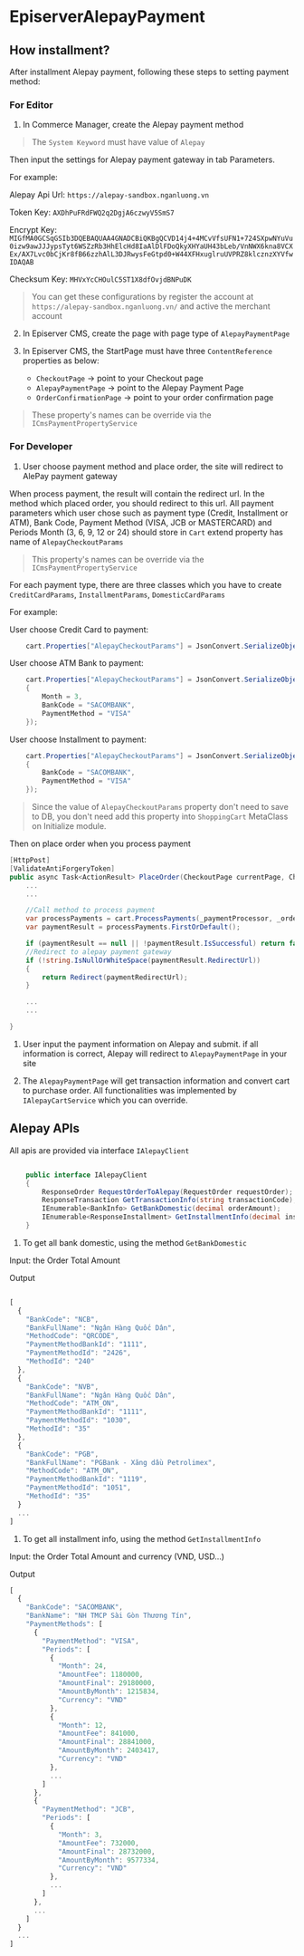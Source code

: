 # EpiserverAlepayPayment

## How installment?

After installment Alepay payment, following these steps to setting payment method:

### For Editor

1. In Commerce Manager, create the Alepay payment method

> The `System Keyword` must have value of `Alepay`

Then input the settings for Alepay payment gateway in tab Parameters.

For example:

Alepay Api Url: `https://alepay-sandbox.nganluong.vn`

Token Key: `AXDhPuFRdFWQ2q2DgjA6czwyV5SmS7`

Encrypt Key: `MIGfMA0GCSqGSIb3DQEBAQUAA4GNADCBiQKBgQCVD14j4+4MCvVfsUFN1+724SXpwNYuVu0izw9awJJJypsTyt6WSZzRb3HhElcHd8IaAlDlFDoQkyXHYaUH43bLeb/VnNWX6kna8VCXEx/AX7Lvc0bCjKr8fB66zzhAlL3DJRwysFeGtpd0+W44XFHxuglruUVPRZ8klcznzXYVfwIDAQAB`

Checksum Key: `MHVxYcCHOulC5ST1X8dfOvjdBNPuDK`

> You can get these configurations by register the account at `https://alepay-sandbox.nganluong.vn/` and active the merchant account



2. In Episerver CMS, create the page with page type of `AlepayPaymentPage`
   
3. In Episerver CMS, the StartPage must have three `ContentReference` properties as below:
   
   * `CheckoutPage` -> point to your Checkout page
   * `AlepayPaymentPage` -> point to the Alepay Payment Page
   * `OrderConfirmationPage` -> point to your order confirmation page

> These property's names can be override via the `ICmsPaymentPropertyService`

### For Developer

1. User choose payment method and place order, the site will redirect to AlePay payment gateway

When process payment, the result will contain the redirect url. In the method which placed order, you should redirect to this url. All payment parameters which user chose such as payment type (Credit, Installment or ATM), Bank Code, Payment Method (VISA, JCB or MASTERCARD) and Periods Month (3, 6, 9, 12 or 24) should store in `Cart` extend property has name of `AlepayCheckoutParams`

> This property's names can be override via the `ICmsPaymentPropertyService`

For each payment type, there are three classes which you have to create `CreditCardParams`, `InstallmentParams`, `DomesticCardParams`

For example:

User choose Credit Card to payment:

```csharp
    cart.Properties["AlepayCheckoutParams"] = JsonConvert.SerializeObject(new CreditCardParams());
```
User choose ATM Bank to payment:
```csharp
    cart.Properties["AlepayCheckoutParams"] = JsonConvert.SerializeObject(new InstallmentParams()
    {
        Month = 3,
        BankCode = "SACOMBANK",
        PaymentMethod = "VISA"
    });
```

User choose Installment to payment:
```csharp
    cart.Properties["AlepayCheckoutParams"] = JsonConvert.SerializeObject(new DomesticCardParams()
    {
        BankCode = "SACOMBANK",
        PaymentMethod = "VISA"
    });
```

> Since the value of `AlepayCheckoutParams` property don't need to save to DB, you don't need add this property into `ShoppingCart` MetaClass on Initialize module.


Then on place order when you process payment

```csharp
[HttpPost]
[ValidateAntiForgeryToken]
public async Task<ActionResult> PlaceOrder(CheckoutPage currentPage, CheckoutViewModel checkoutViewModel){
    ...
    ...

    //Call method to process payment
    var processPayments = cart.ProcessPayments(_paymentProcessor, _orderGroupCalculator);
    var paymentResult = processPayments.FirstOrDefault();

    if (paymentResult == null || !paymentResult.IsSuccessful) return false;
    //Redirect to alepay payment gateway
    if (!string.IsNullOrWhiteSpace(paymentResult.RedirectUrl))
    {
        return Redirect(paymentRedirectUrl);
    }

    ...
    ...

}

```

1. User input the payment information on Alepay and submit. if all information is correct, Alepay will redirect to `AlepayPaymentPage` in your site

2. The `AlepayPaymentPage` will get transaction information and convert cart to purchase order. All functionalities was implemented by `IAlepayCartService` which you can override.


## Alepay APIs

All apis are provided via interface `IAlepayClient`

```csharp

    public interface IAlepayClient
    {
        ResponseOrder RequestOrderToAlepay(RequestOrder requestOrder);
        ResponseTransaction GetTransactionInfo(string transactionCode);
        IEnumerable<BankInfo> GetBankDomestic(decimal orderAmount);
        IEnumerable<ResponseInstallment> GetInstallmentInfo(decimal installmentAmount, string currencyCode);
    }

```

1. To get all bank domestic, using the method `GetBankDomestic`

Input: the Order Total Amount

Output

```javascript

[
  {
    "BankCode": "NCB",
    "BankFullName": "Ngân Hàng Quốc Dân",
    "MethodCode": "QRCODE",
    "PaymentMethodBankId": "1111",
    "PaymentMethodId": "2426",
    "MethodId": "240"
  },
  {
    "BankCode": "NVB",
    "BankFullName": "Ngân Hàng Quốc Dân",
    "MethodCode": "ATM_ON",
    "PaymentMethodBankId": "1111",
    "PaymentMethodId": "1030",
    "MethodId": "35"
  },
  {
    "BankCode": "PGB",
    "BankFullName": "PGBank - Xăng dầu Petrolimex",
    "MethodCode": "ATM_ON",
    "PaymentMethodBankId": "1119",
    "PaymentMethodId": "1051",
    "MethodId": "35"
  }
  ...
]

```

1. To get all installment info, using the method `GetInstallmentInfo`

Input: the Order Total Amount and currency (VND, USD...)

Output

```javascript
[
  {
    "BankCode": "SACOMBANK",
    "BankName": "NH TMCP Sài Gòn Thương Tín",
    "PaymentMethods": [
      {
        "PaymentMethod": "VISA",
        "Periods": [
          {
            "Month": 24,
            "AmountFee": 1180000,
            "AmountFinal": 29180000,
            "AmountByMonth": 1215834,
            "Currency": "VND"
          },
          {
            "Month": 12,
            "AmountFee": 841000,
            "AmountFinal": 28841000,
            "AmountByMonth": 2403417,
            "Currency": "VND"
          },
          ...
        ]
      },
      {
        "PaymentMethod": "JCB",
        "Periods": [
          {
            "Month": 3,
            "AmountFee": 732000,
            "AmountFinal": 28732000,
            "AmountByMonth": 9577334,
            "Currency": "VND"
          },
          ...
        ]
      },
      ...
    ]
  }
  ...
]

```
